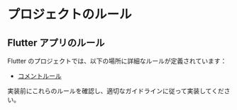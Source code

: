 # プロジェクトのルール

## Flutter アプリのルール

Flutter のプロジェクトでは、以下の場所に詳細なルールが定義されています：

- [コメントルール](docs/rules/server/always-applied-rules.md)

実装前にこれらのルールを確認し、適切なガイドラインに従って実装してください。
